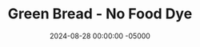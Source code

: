 ---
layout: post
title:  "Green Bread - No Food Dye"
date:   2024-08-28 00:00:00 -05000
categories: 
- Recipes
- Meme Recipes
permalink: /recipes/grean-bread
image: /assets/Food/Meme/Green/green-cover.jpg
ing: green-ing
facts: green-facts
section1: Ingredients
start2: Honey
section2: Optional
start3: 
section3: 
start4: 
section4: 
start5: 
section5: 
Prep: 10
Rest: 
Cook: 40
Source1: https://jillzguerin.com/2019/12/03/healthy-green-bread/?utm_source=whisk&utm_medium=webapp&utm_campaign=green_bread_-_no_food_dye#tasty-recipes-3480-jump-target
Source2: 
whisk: https://s.samsungfood.com/BXEkB
tags: 
- green bread
- irish
- st. patrick's day
- clover
- st patrick's day
- patrick
- dye
- food color
- green
- sunflower seeds
- sunflower kernels
- sunflower seed butter
- sunflower butter
- baking soda
- reaction
- chlorophyll 
- avodado
- gluten free
- sugar free
- nut free
- grain free
- keto
- low carb
- high fat
Description: Would you believe me if I told you this bread was made with no food dye? Of course you wouldn't, because this looks too ridiculous to be natural. But it is. As I accidentally found out while making <a href="/recipes/banana-bread">Oatmeal Banana Mini Muffins</a> with sunflower butter in place of peanut butter, the chlorophyll in the sunflower seeds reacts with the baking soda, turning the baked good green.<br>&emsp;I've taken that to the extreme here with this Green Bread, which is free of artificial dyes, added sugar, added oils, gluten, nuts, and grains.  It's mildly sweet from the bananas and some (optional) honey, but you can use avocado (in place of banana) for some extra green points. This bread makes a great high fat low carb breakfast, and goes well topped with some <a href="/recipes/strawberry-chia-jam">Strawberry Chia Jam</a> for some color contrast
Instructions: 
- Preheat your oven to 350F, and line a 9x5" loaf pan with parchment paper<br><br>

- In a food processor, blend together your sunflower seeds on high until a smooth butter forms, about 5-10 minutes. You could also use 1 cup (256 g) of sunflower butter instead<br><br>
- <center><img src="/assets/Food/Meme/Green/green-butter.jpg" alt="" class="instruction-image"></center><br>

- Only once your super smooth seed butter has formed, add in the rest of the ingredients.  Blend until smooth, and transfer your batter to the pan.  Optionally, add some honey (note that the nutrition facts do not include the honey)<br><br>
- <center><img src="/assets/Food/Meme/Green/green-raw.jpg" alt="" class="instruction-image"></center><br>

- Bake at 350F for about 40 minutes. A toothpick should come out clean, and the bread should have an internal temperature around 205F<br><br>
- <center><img src="/assets/Food/Meme/Green/green-baked.jpg" alt="" class="instruction-image"></center><br>

- Let cool for at least 1 hour before slicing.  Don't worry if the inside looks more tan than green; the color will turn more the next day.  Store leftovers in the fridge or freezer
---